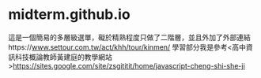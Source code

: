 # midterm.github.io
這是一個簡易的多層級選單，礙於精熟程度只做了二階層，並且外加了外部連結https://www.settour.com.tw/act/khh/tour/kinmen/
學習部分我是參考<高中資訊科技概論教師黃建庭的教學網站>https://sites.google.com/site/zsgititit/home/javascript-cheng-shi-she-ji

